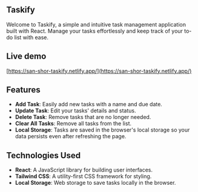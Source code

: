 ## Taskify

Welcome to Taskify, a simple and intuitive task management application built with React. Manage your tasks effortlessly and keep track of your to-do list with ease.

## Live demo

[https://san-shor-taskify.netlify.app/](https://san-shor-taskify.netlify.app/)

## Features

- **Add Task**: Easily add new tasks with a name and due date.
- **Update Task**: Edit your tasks' details and status.
- **Delete Task**: Remove tasks that are no longer needed.
- **Clear All Tasks**: Remove all tasks from the list.
- **Local Storage**: Tasks are saved in the browser's local storage so your data persists even after refreshing the page.

## Technologies Used

- **React**: A JavaScript library for building user interfaces.
- **Tailwind CSS**: A utility-first CSS framework for styling.
- **Local Storage**: Web storage to save tasks locally in the browser.

